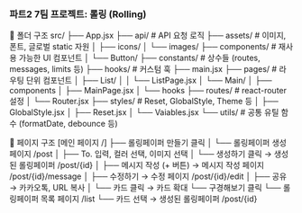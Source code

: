 ### 파트2 7팀 프로젝트: 롤링 (Rolling)

📁 폴더 구조
src/
├── App.jsx
├── api/ # API 요청 로직
├── assets/ # 이미지, 폰트, 글로벌 static 자원
│ ├── icons/
│ └── images/
├── components/ # 재사용 가능한 UI 컴포넌트
│ └── Button/
├── constants/ # 상수들 (routes, messages, limits 등)
├── hooks/ # 커스텀 훅
├── main.jsx
├── pages/ # 라우팅 단위 컴포넌트
│ ├── List/
│ │ └── ListPage.jsx
│ └── Main/
│ ├── components
│ ├── MainPage.jsx
│ └── hooks
├── routes/ # react-router 설정
│ └── Router.jsx
├── styles/ # Reset, GlobalStyle, Theme 등
│ ├── GlobalStyle.jsx
│ ├── Reset.jsx
│ └── Vaiables.jsx
└── utils/ # 공통 유틸 함수 (formatDate, debounce 등)

📖 페이지 구조
[메인 페이지 /]
├── 롤링페이퍼 만들기 클릭
│ └── 롤링페이퍼 생성 페이지 /post
│ ├── To. 입력, 컬러 선택, 이미지 선택
│ └── 생성하기 클릭 → 생성된 롤링페이퍼 /post/{id}
│ ├── 메시지 작성 (+ 버튼) → 메시지 작성 페이지 /post/{id}/message
│ ├── 수정하기 → 수정 페이지 /post/{id}/edit
│ ├── 공유 → 카카오톡, URL 복사
│ └── 카드 클릭 → 카드 확대
└── 구경해보기 클릭
└── 롤링페이퍼 목록 페이지 /list
└── 카드 선택 → 생성된 롤링페이퍼 /post/{id}
